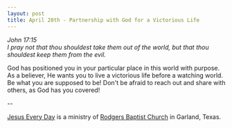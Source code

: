 ```yaml
---
layout: post
title: April 20th - Partnership with God for a Victorious Life
---
```


_John 17:15  
I pray not that thou shouldest take them out of the world, but that
thou shouldest keep them from the evil._

God has positioned you in your particular place in this world with
purpose. As a believer, He wants you to live a victorious life before
a watching world. Be what you are supposed to be! Don't be afraid to
reach out and share with others, as God has you covered!

 --

<a href=http://jesuseveryday.net>Jesus Every Day</a> is a ministry of <a href=http://rodgersbaptist.net>Rodgers Baptist Church</a> in Garland, Texas.
